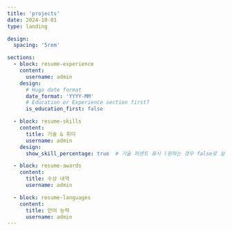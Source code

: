 ```yaml
---
title: 'projects'
date: 2024-10-01
type: landing

design:
  spacing: '5rem'

sections:
  - block: resume-experience
    content:
      username: admin
    design:
      # Hugo date format
      date_format: 'YYYY-MM'
      # Education or Experience section first?
      is_education_first: false

  - block: resume-skills
    content:
      title: 기술 & 취미
      username: admin
    design:
      show_skill_percentage: true  # 기술 퍼센트 표시 (원하는 경우 false로 설정)

  - block: resume-awards
    content:
      title: 수상 내역
      username: admin

  - block: resume-languages
    content:
      title: 언어 능력
      username: admin
---
```


